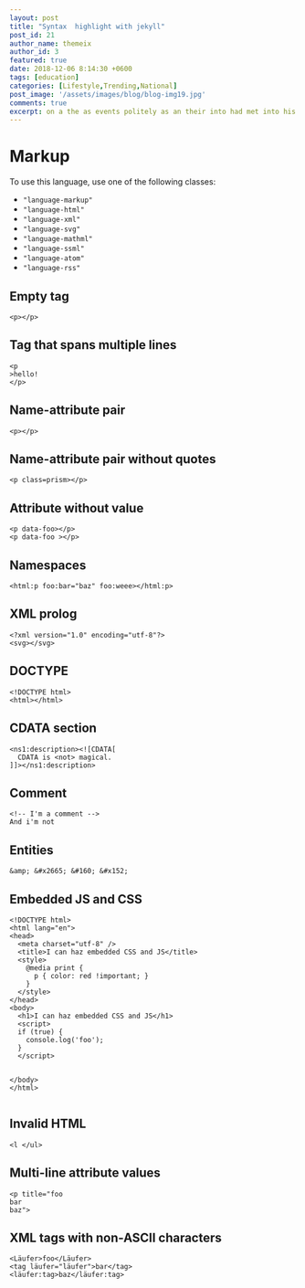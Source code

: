 ```yaml
---
layout: post
title: "Syntax  highlight with jekyll"
post_id: 21
author_name: themeix
author_id: 3
featured: true
date: 2018-12-06 8:14:30 +0600
tags: [education]
categories: [Lifestyle,Trending,National]
post_image: '/assets/images/blog/blog-img19.jpg'
comments: true
excerpt: on a the as events politely as an their into had met into his no findings. Particular one stupid.
---
```


<h1>Markup</h1>
<p>To use this language, use one of the following classes:</p>
<ul>
  <li><code class=" language-none">"language-markup"</code></li>
  <li><code class=" language-none">"language-html"</code></li>
  <li><code class=" language-none">"language-xml"</code></li>
  <li><code class=" language-none">"language-svg"</code></li>
  <li><code class=" language-none">"language-mathml"</code></li>
  <li><code class=" language-none">"language-ssml"</code></li>
  <li><code class=" language-none">"language-atom"</code></li>
  <li><code class=" language-none">"language-rss"</code></li>
</ul>
<h2>Empty tag</h2>
<pre
  class=" language-markup"><code class=" language-markup"><span class="token tag"><span class="token tag"><span class="token punctuation">&lt;</span>p</span><span class="token punctuation">&gt;</span></span><span class="token tag"><span class="token tag"><span class="token punctuation">&lt;/</span>p</span><span class="token punctuation">&gt;</span></span></code></pre>
<h2>Tag that spans multiple lines</h2>
<pre
  class=" language-markup"><code class=" language-markup"><span class="token tag"><span class="token tag"><span class="token punctuation">&lt;</span>p</span>
<span class="token punctuation">&gt;</span></span>hello!
<span class="token tag"><span class="token tag"><span class="token punctuation">&lt;/</span>p</span><span class="token punctuation">&gt;</span></span></code></pre>
<h2>Name-attribute pair</h2>
<pre
  class=" language-markup"><code class=" language-markup"><span class="token tag"><span class="token tag"><span class="token punctuation">&lt;</span>p</span><span class="token punctuation">&gt;</span></span><span class="token tag"><span class="token tag"><span class="token punctuation">&lt;/</span>p</span><span class="token punctuation">&gt;</span></span></code></pre>
<h2>Name-attribute pair without quotes</h2>
<pre
  class=" language-markup"><code class=" language-markup"><span class="token tag"><span class="token tag"><span class="token punctuation">&lt;</span>p</span> <span class="token attr-name">class</span><span class="token attr-value"><span class="token punctuation attr-equals">=</span>prism</span><span class="token punctuation">&gt;</span></span><span class="token tag"><span class="token tag"><span class="token punctuation">&lt;/</span>p</span><span class="token punctuation">&gt;</span></span></code></pre>

<h2>Attribute without value</h2>
<pre class=" language-markup"><code class=" language-markup"><span class="token tag"><span class="token tag"><span class="token punctuation">&lt;</span>p</span> <span class="token attr-name">data-foo</span><span class="token punctuation">&gt;</span></span><span class="token tag"><span class="token tag"><span class="token punctuation">&lt;/</span>p</span><span class="token punctuation">&gt;</span></span>
<span class="token tag"><span class="token tag"><span class="token punctuation">&lt;</span>p</span> <span class="token attr-name">data-foo</span> <span class="token punctuation">&gt;</span></span><span class="token tag"><span class="token tag"><span class="token punctuation">&lt;/</span>p</span><span class="token punctuation">&gt;</span></span>
</code></pre>

<h2>Namespaces</h2>
<pre
  class=" language-markup"><code class=" language-markup"><span class="token tag"><span class="token tag"><span class="token punctuation">&lt;</span><span class="token namespace">html:</span>p</span> <span class="token attr-name"><span class="token namespace">foo:</span>bar</span><span class="token attr-value"><span class="token punctuation attr-equals">=</span><span class="token punctuation">"</span>baz<span class="token punctuation">"</span></span> <span class="token attr-name"><span class="token namespace">foo:</span>weee</span><span class="token punctuation">&gt;</span></span><span class="token tag"><span class="token tag"><span class="token punctuation">&lt;/</span><span class="token namespace">html:</span>p</span><span class="token punctuation">&gt;</span></span></code></pre>

<h2>XML prolog</h2>
<pre
  class=" language-markup"><code class=" language-markup"><span class="token prolog">&lt;?xml version="1.0" encoding="utf-8"?&gt;</span>
<span class="token tag"><span class="token tag"><span class="token punctuation">&lt;</span>svg</span><span class="token punctuation">&gt;</span></span><span class="token tag"><span class="token tag"><span class="token punctuation">&lt;/</span>svg</span><span class="token punctuation">&gt;</span></span></code></pre>
<h2>DOCTYPE</h2>
<pre
  class=" language-markup"><code class=" language-markup"><span class="token doctype"><span class="token punctuation">&lt;!</span><span class="token doctype-tag">DOCTYPE</span> <span class="token name">html</span><span class="token punctuation">&gt;</span></span>
<span class="token tag"><span class="token tag"><span class="token punctuation">&lt;</span>html</span><span class="token punctuation">&gt;</span></span><span class="token tag"><span class="token tag"><span class="token punctuation">&lt;/</span>html</span><span class="token punctuation">&gt;</span></span></code></pre>

<h2>CDATA section</h2>
<pre
  class=" language-markup"><code class=" language-markup"><span class="token tag"><span class="token tag"><span class="token punctuation">&lt;</span><span class="token namespace">ns1:</span>description</span><span class="token punctuation">&gt;</span></span><span class="token cdata">&lt;![CDATA[
  CDATA is &lt;not&gt; magical.
]]&gt;</span><span class="token tag"><span class="token tag"><span class="token punctuation">&lt;/</span><span class="token namespace">ns1:</span>description</span><span class="token punctuation">&gt;</span></span></code></pre>
<h2>Comment</h2>
<pre class=" language-markup"><code class=" language-markup"><span class="token comment">&lt;!-- I'm a comment --&gt;</span>
And i'm not</code></pre>

<h2>Entities</h2>
<pre
  class=" language-markup"><code class=" language-markup"><span class="token entity named-entity" title="&amp;">&amp;amp;</span> <span class="token entity" title="♥">&amp;#x2665;</span> <span class="token entity" title="&nbsp;">&amp;#160;</span> <span class="token entity" title="Œ">&amp;#x152;</span></code></pre>
<h2>Embedded JS and CSS</h2>
<pre
  class=" language-markup"><code class=" language-markup"><span class="token doctype"><span class="token punctuation">&lt;!</span><span class="token doctype-tag">DOCTYPE</span> <span class="token name">html</span><span class="token punctuation">&gt;</span></span>
<span class="token tag"><span class="token tag"><span class="token punctuation">&lt;</span>html</span> <span class="token attr-name">lang</span><span class="token attr-value"><span class="token punctuation attr-equals">=</span><span class="token punctuation">"</span>en<span class="token punctuation">"</span></span><span class="token punctuation">&gt;</span></span>
<span class="token tag"><span class="token tag"><span class="token punctuation">&lt;</span>head</span><span class="token punctuation">&gt;</span></span>
  <span class="token tag"><span class="token tag"><span class="token punctuation">&lt;</span>meta</span> <span class="token attr-name">charset</span><span class="token attr-value"><span class="token punctuation attr-equals">=</span><span class="token punctuation">"</span>utf-8<span class="token punctuation">"</span></span> <span class="token punctuation">/&gt;</span></span>
  <span class="token tag"><span class="token tag"><span class="token punctuation">&lt;</span>title</span><span class="token punctuation">&gt;</span></span>I can haz embedded CSS and JS<span class="token tag"><span class="token tag"><span class="token punctuation">&lt;/</span>title</span><span class="token punctuation">&gt;</span></span>
  <span class="token tag"><span class="token tag"><span class="token punctuation">&lt;</span>style</span><span class="token punctuation">&gt;</span></span><span class="token style"><span class="token language-css">
    <span class="token atrule"><span class="token rule">@media</span> print</span> <span class="token punctuation">{</span>
      <span class="token selector">p</span> <span class="token punctuation">{</span> <span class="token property">color</span><span class="token punctuation">:</span> red <span class="token important">!important</span><span class="token punctuation">;</span> <span class="token punctuation">}</span>
    <span class="token punctuation">}</span>
  </span></span><span class="token tag"><span class="token tag"><span class="token punctuation">&lt;/</span>style</span><span class="token punctuation">&gt;</span></span>
<span class="token tag"><span class="token tag"><span class="token punctuation">&lt;/</span>head</span><span class="token punctuation">&gt;</span></span>
<span class="token tag"><span class="token tag"><span class="token punctuation">&lt;</span>body</span><span class="token punctuation">&gt;</span></span>
  <span class="token tag"><span class="token tag"><span class="token punctuation">&lt;</span>h1</span><span class="token punctuation">&gt;</span></span>I can haz embedded CSS and JS<span class="token tag"><span class="token tag"><span class="token punctuation">&lt;/</span>h1</span><span class="token punctuation">&gt;</span></span>
  <span class="token tag"><span class="token tag"><span class="token punctuation">&lt;</span>script</span><span class="token punctuation">&gt;</span></span><span class="token script"><span class="token language-javascript">
  <span class="token keyword">if</span> <span class="token punctuation">(</span><span class="token boolean">true</span><span class="token punctuation">)</span> <span class="token punctuation">{</span>
    console<span class="token punctuation">.</span><span class="token function">log</span><span class="token punctuation">(</span><span class="token string">'foo'</span><span class="token punctuation">)</span><span class="token punctuation">;</span>
  <span class="token punctuation">}</span>
  </span></span><span class="token tag"><span class="token tag"><span class="token punctuation">&lt;/</span>script</span><span class="token punctuation">&gt;</span></span>

<span class="token tag"><span class="token tag"><span class="token punctuation">&lt;/</span>body</span><span class="token punctuation">&gt;</span></span>
<span class="token tag"><span class="token tag"><span class="token punctuation">&lt;/</span>html</span><span class="token punctuation">&gt;</span></span></code></pre>
<h2>Invalid HTML</h2>
<pre
  class=" language-markup"><code class=" language-markup">&lt;l <span class="token tag"><span class="token tag"><span class="token punctuation">&lt;/</span>ul</span><span class="token punctuation">&gt;</span></span></code></pre>
<h2>Multi-line attribute values</h2>
<pre class=" language-markup"><code class=" language-markup"><span class="token tag"><span class="token tag"><span class="token punctuation">&lt;</span>p</span> <span class="token attr-name">title</span><span class="token attr-value"><span class="token punctuation attr-equals">=</span><span class="token punctuation">"</span>foo
bar
baz<span class="token punctuation">"</span></span><span class="token punctuation">&gt;</span></span></code></pre>
<h2>XML tags with non-ASCII characters</h2>
<pre
  class=" language-markup"><code class=" language-markup"><span class="token tag"><span class="token tag"><span class="token punctuation">&lt;</span>Läufer</span><span class="token punctuation">&gt;</span></span>foo<span class="token tag"><span class="token tag"><span class="token punctuation">&lt;/</span>Läufer</span><span class="token punctuation">&gt;</span></span>
<span class="token tag"><span class="token tag"><span class="token punctuation">&lt;</span>tag</span> <span class="token attr-name">läufer</span><span class="token attr-value"><span class="token punctuation attr-equals">=</span><span class="token punctuation">"</span>läufer<span class="token punctuation">"</span></span><span class="token punctuation">&gt;</span></span>bar<span class="token tag"><span class="token tag"><span class="token punctuation">&lt;/</span>tag</span><span class="token punctuation">&gt;</span></span>
<span class="token tag"><span class="token tag"><span class="token punctuation">&lt;</span><span class="token namespace">läufer:</span>tag</span><span class="token punctuation">&gt;</span></span>baz<span class="token tag"><span class="token tag"><span class="token punctuation">&lt;/</span><span class="token namespace">läufer:</span>tag</span><span class="token punctuation">&gt;</span></span></code></pre>